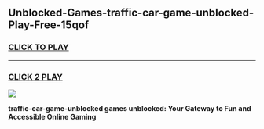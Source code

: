 
## Unblocked-Games-traffic-car-game-unblocked-Play-Free-15qof
<h3>
<a href="https://premium76.site?title=traffic-car-game-unblocked&ref=20A">CLICK TO PLAY</a></h3>
<hr>

<h3>
<a href="https://premium76.site?title=traffic-car-game-unblocked&ref=20A">CLICK 2 PLAY</a>
  
</h3>

<a href="https://premium76.site?title=traffic-car-game-unblocked&ref=20A"><img src="https://clearcache.store/games.png"></a>


**traffic-car-game-unblocked games unblocked: Your Gateway to Fun and Accessible Online Gaming**
